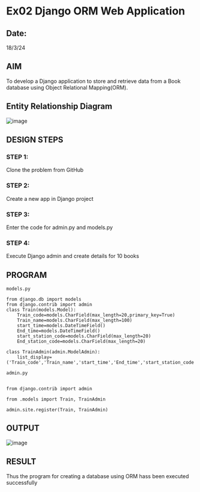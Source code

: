 # Ex02 Django ORM Web Application
## Date: 
18/3/24
## AIM
To develop a Django application to store and retrieve data from a Book database using Object Relational Mapping(ORM).

## Entity Relationship Diagram
![image](https://github.com/Wkrish28/ORM/assets/144295230/1a5aa4bc-aa26-42b8-ab6e-65e5eabd746d)


## DESIGN STEPS

### STEP 1:
Clone the problem from GitHub

### STEP 2:
Create a new app in Django project

### STEP 3:
Enter the code for admin.py and models.py

### STEP 4:
Execute Django admin and create details for 10 books

## PROGRAM

```
models.py

from django.db import models
from django.contrib import admin
class Train(models.Model):
    Train_code=models.CharField(max_length=20,primary_key=True)
    Train_name=models.CharField(max_length=100)
    start_time=models.DateTimeField()
    End_time=models.DateTimeField()
    start_station_code=models.CharField(max_length=20)
    End_station_code=models.CharField(max_length=20)
 
class TrainAdmin(admin.ModelAdmin):
    list_display=('Train_code','Train_name','start_time','End_time','start_station_code','End_station_code')

admin.py


from django.contrib import admin

from .models import Train, TrainAdmin

admin.site.register(Train, TrainAdmin)

```

## OUTPUT

![image](https://github.com/Wkrish28/ORM/assets/144295230/ac2a52a1-078f-46c3-97af-bf9a59dd07c7)




## RESULT
Thus the program for creating a database using ORM hass been executed successfully
